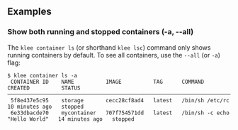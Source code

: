 ## Examples
### <a name="all"></a> Show both running and stopped containers (-a, --all)

The `klee container ls` (or shorthand `klee lsc`) command only shows running containers by default.
To see all containers, use the `--all` (or `-a`) flag:

```console
$ klee container ls -a
 CONTAINER ID    NAME          IMAGE          TAG      COMMAND                         CREATED          STATUS
────────────────────────────────────────────────────────────────────────────────────────────────────────────────
 5f8e437e5c95    storage       cecc28cf8ad4   latest   /bin/sh /etc/rc                 10 minutes ago   stopped
 6e33dbacde70    mycontainer   707f754571dd   latest   /bin/sh -c echo "Hello World"   14 minutes ago   stopped
```
